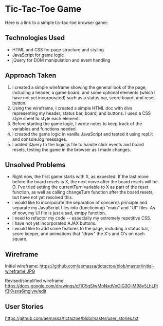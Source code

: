 # Tic-Tac-Toe Game

Here is a link to a simple tic-tac-toe browser game:


## Technologies Used

- HTML and CSS for page structure and styling
- JavaScript for game logic
- jQuery for DOM manipulation and event handling

## Approach Taken

1. I created a simple wireframe showing the general look of the page, including a header, a game board, and some optional elements (which I have not yet incorporated) such as a status bar, score board, and reset button.
2. Using the wireframe, I created a simple HTML doc with divs representing my header, status bar, board, and buttons. I used a CSS style sheet to style each element.
3. Before starting the game logic, I wrote notes to keep track of the variables and functions needed.
4. I created the game logic in vanilla JavaScript and tested it using repl.it and console.log messages.
5. I added jQuery to the logic.js file to handle click events and board resets, testing the game in the browser as I made changes.

## Unsolved Problems

- Right now, the first game starts with X, as expected. If the last move before the board resets is X, the next move after the board resets will be O. I've tried setting the currentTurn variable to X as part of the reset function, as well as calling changeTurn function after the board resets, but have not yet resolved this.
- I would like to incorporate the separation of concerns principle and separate my JavaScript files into (functioning) "main" and "UI" files. As of now, my UI file is just a sad, emtpy function.
- I need to refactor my code -- especially my extremely repetitive CSS.
- I have not yet incorporated AJAX buttons.
- I would like to add some features to the page, including a status bar, score keeper, and animations that "draw" the X's and O's on each square.


## Wireframe

Initial wireframe: https://github.com/aemassa/tictactoe/blob/master/initial-wireframe.JPG

Revised/simplified wireframe:  https://docs.google.com/drawings/d/1C5gSIwMpNxdVxOiG3OjiM98v5LhLPif3Kksvs6mglyw/edit

## User Stories

https://github.com/aemassa/tictactoe/blob/master/user_stories.txt
